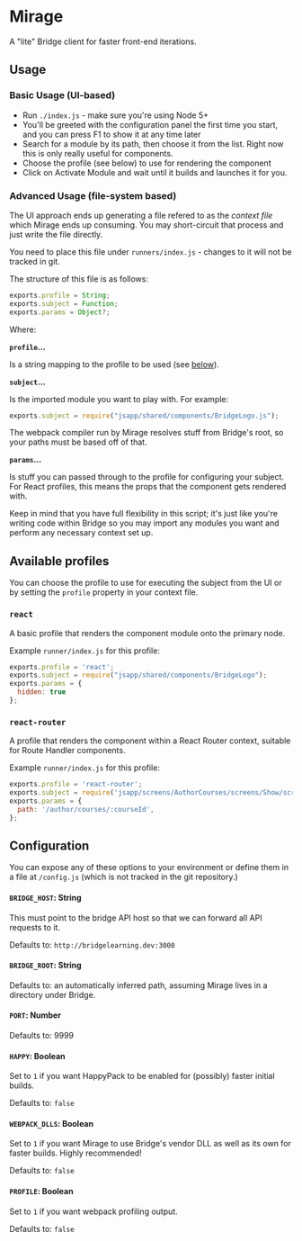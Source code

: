 # Mirage

A "lite" Bridge client for faster front-end iterations.

## Usage

### Basic Usage (UI-based)

- Run `./index.js` - make sure you're using Node 5+
- You'll be greeted with the configuration panel the first time you start, and you can press F1 to show it at any time later
- Search for a module by its path, then choose it from the list. Right now this is only really useful for components.
- Choose the profile (see below) to use for rendering the component
- Click on Activate Module and wait until it builds and launches it for you.

### Advanced Usage (file-system based)

The UI approach ends up generating a file refered to as the _context file_ 
which Mirage ends up consuming. You may short-circuit that process and just
write the file directly.

You need to place this file under `runners/index.js` - changes to it will not
be tracked in git.

The structure of this file is as follows:

```javascript
exports.profile = String;
exports.subject = Function;
exports.params = Object?;
```

Where:

**`profile`...**

Is a string mapping to the profile to be used (see [below](#available-profiles)).

**`subject`...**

Is the imported module you want to play with. For example:
    
```javascript
exports.subject = require("jsapp/shared/components/BridgeLogo.js");
```

The webpack compiler run by Mirage resolves stuff from Bridge's root, so your
paths must be based off of that.

**`params`...**

Is stuff you can passed through to the profile for configuring your subject.
For React profiles, this means the props that the component gets rendered with.

Keep in mind that you have full flexibility in this script; it's just like 
you're writing code within Bridge so you may import any modules you want and
perform any necessary context set up.

## Available profiles

You can choose the profile to use for executing the subject from the UI or
by setting the `profile` property in your context file.

### `react`

A basic profile that renders the component module onto the primary node.

Example `runner/index.js` for this profile:

```javascript
exports.profile = 'react';
exports.subject = require("jsapp/shared/components/BridgeLogo");
exports.params = {
  hidden: true
};
```

### `react-router`

A profile that renders the component within a React Router context, suitable
for Route Handler components.

Example `runner/index.js` for this profile:

```javascript
exports.profile = 'react-router';
exports.subject = require('jsapp/screens/AuthorCourses/screens/Show/screens/Summary');
exports.params = {
  path: '/author/courses/:courseId',
};
```

## Configuration

You can expose any of these options to your environment or define them in a 
file at `/config.js` (which is not tracked in the git repository.)

#### `BRIDGE_HOST`: String

This must point to the bridge API host so that we can forward all API requests 
to it.

Defaults to: `http://bridgelearning.dev:3000`

#### `BRIDGE_ROOT`: String

Defaults to: an automatically inferred path, assuming Mirage lives in a 
directory under Bridge.

#### `PORT`: Number

Defaults to: 9999

#### `HAPPY`: Boolean

Set to `1` if you want HappyPack to be enabled for (possibly) faster initial
builds.

Defaults to: `false`

#### `WEBPACK_DLLS`: Boolean

Set to `1` if you want Mirage to use Bridge's vendor DLL as well as its own
for faster builds. Highly recommended!

Defaults to: `false`

#### `PROFILE`: Boolean

Set to `1` if you want webpack profiling output.

Defaults to: `false`